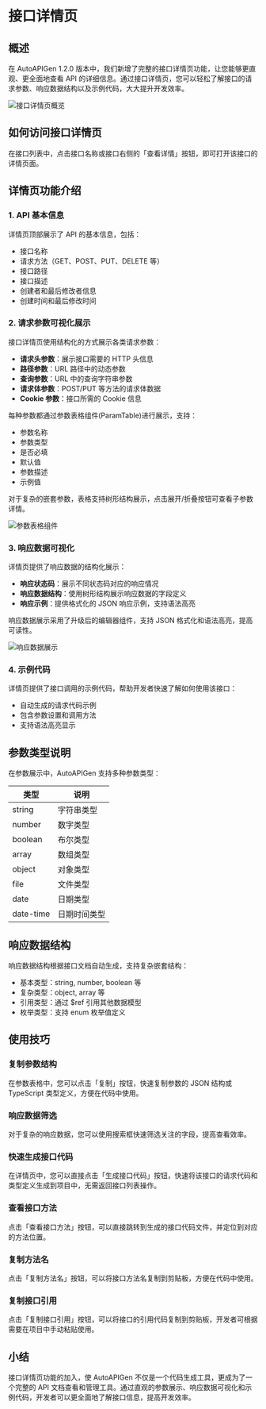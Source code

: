 # 接口详情页

## 概述

在 AutoAPIGen 1.2.0 版本中，我们新增了完整的接口详情页功能，让您能够更直观、更全面地查看 API 的详细信息。通过接口详情页，您可以轻松了解接口的请求参数、响应数据结构以及示例代码，大大提升开发效率。

![接口详情页概览](./img/api-detail-overview.png)

## 如何访问接口详情页

在接口列表中，点击接口名称或接口右侧的「查看详情」按钮，即可打开该接口的详情页面。

## 详情页功能介绍

### 1. API 基本信息

详情页顶部展示了 API 的基本信息，包括：

- 接口名称
- 请求方法（GET、POST、PUT、DELETE 等）
- 接口路径
- 接口描述
- 创建者和最后修改者信息
- 创建时间和最后修改时间

### 2. 请求参数可视化展示

接口详情页使用结构化的方式展示各类请求参数：

- **请求头参数**：展示接口需要的 HTTP 头信息
- **路径参数**：URL 路径中的动态参数
- **查询参数**：URL 中的查询字符串参数
- **请求体参数**：POST/PUT 等方法的请求体数据
- **Cookie 参数**：接口所需的 Cookie 信息

每种参数都通过参数表格组件(ParamTable)进行展示，支持：

- 参数名称
- 参数类型
- 是否必填
- 默认值
- 参数描述
- 示例值

对于复杂的嵌套参数，表格支持树形结构展示，点击展开/折叠按钮可查看子参数详情。

![参数表格组件](./img/param-table.png)

### 3. 响应数据可视化

详情页提供了响应数据的结构化展示：

- **响应状态码**：展示不同状态码对应的响应情况
- **响应数据结构**：使用树形结构展示响应数据的字段定义
- **响应示例**：提供格式化的 JSON 响应示例，支持语法高亮

响应数据展示采用了升级后的编辑器组件，支持 JSON 格式化和语法高亮，提高可读性。

![响应数据展示](./img/response-data.png)

### 4. 示例代码

详情页提供了接口调用的示例代码，帮助开发者快速了解如何使用该接口：

- 自动生成的请求代码示例
- 包含参数设置和调用方法
- 支持语法高亮显示

## 参数类型说明

在参数展示中，AutoAPIGen 支持多种参数类型：

| 类型 | 说明 |
|------|------|
| string | 字符串类型 |
| number | 数字类型 |
| boolean | 布尔类型 |
| array | 数组类型 |
| object | 对象类型 |
| file | 文件类型 |
| date | 日期类型 |
| date-time | 日期时间类型 |

## 响应数据结构

响应数据结构根据接口文档自动生成，支持复杂嵌套结构：

- 基本类型：string, number, boolean 等
- 复杂类型：object, array 等
- 引用类型：通过 $ref 引用其他数据模型
- 枚举类型：支持 enum 枚举值定义

## 使用技巧

### 复制参数结构

在参数表格中，您可以点击「复制」按钮，快速复制参数的 JSON 结构或 TypeScript 类型定义，方便在代码中使用。

### 响应数据筛选

对于复杂的响应数据，您可以使用搜索框快速筛选关注的字段，提高查看效率。

### 快速生成接口代码

在详情页中，您可以直接点击「生成接口代码」按钮，快速将该接口的请求代码和类型定义生成到项目中，无需返回接口列表操作。

### 查看接口方法

点击「查看接口方法」按钮，可以直接跳转到生成的接口代码文件，并定位到对应的方法位置。

### 复制方法名

点击「复制方法名」按钮，可以将接口方法名复制到剪贴板，方便在代码中使用。

### 复制接口引用

点击「复制接口引用」按钮，可以将接口的引用代码复制到剪贴板，开发者可根据需要在项目中手动粘贴使用。

## 小结

接口详情页功能的加入，使 AutoAPIGen 不仅是一个代码生成工具，更成为了一个完整的 API 文档查看和管理工具。通过直观的参数展示、响应数据可视化和示例代码，开发者可以更全面地了解接口信息，提高开发效率。